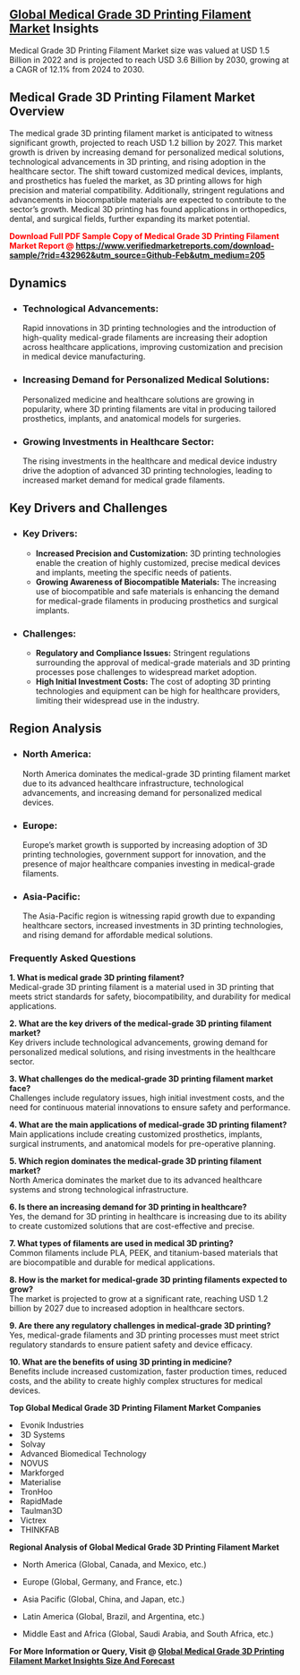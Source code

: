 <h2><a href="https://www.verifiedmarketreports.com/download-sample/?rid=432962&amp;utm_source=Github&amp;utm_medium=205" target="_blank">Global Medical Grade 3D Printing Filament Market</a> Insights</h2><p>Medical Grade 3D Printing Filament Market size was valued at USD 1.5 Billion in 2022 and is projected to reach USD 3.6 Billion by 2030, growing at a CAGR of 12.1% from 2024 to 2030.</p><p> <h2>Medical Grade 3D Printing Filament Market Overview</h2> <p>The medical grade 3D printing filament market is anticipated to witness significant growth, projected to reach USD 1.2 billion by 2027. This market growth is driven by increasing demand for personalized medical solutions, technological advancements in 3D printing, and rising adoption in the healthcare sector. The shift toward customized medical devices, implants, and prosthetics has fueled the market, as 3D printing allows for high precision and material compatibility. Additionally, stringent regulations and advancements in biocompatible materials are expected to contribute to the sector’s growth. Medical 3D printing has found applications in orthopedics, dental, and surgical fields, further expanding its market potential. <br> <strong><p><span class=""><span style="color: #ff0000;"><strong>Download Full PDF Sample Copy of Medical Grade 3D Printing Filament Market Report</strong> @ </span><a href="https://www.verifiedmarketreports.com/download-sample/?rid=432962&amp;utm_source=Github-Feb&amp;utm_medium=205" target="_blank">https://www.verifiedmarketreports.com/download-sample/?rid=432962&amp;utm_source=Github-Feb&amp;utm_medium=205</a></span></p></strong> <h2>Dynamics</h2> <ul> <li><h3>Technological Advancements:</h3> Rapid innovations in 3D printing technologies and the introduction of high-quality medical-grade filaments are increasing their adoption across healthcare applications, improving customization and precision in medical device manufacturing.</li> <li><h3>Increasing Demand for Personalized Medical Solutions:</h3> Personalized medicine and healthcare solutions are growing in popularity, where 3D printing filaments are vital in producing tailored prosthetics, implants, and anatomical models for surgeries.</li> <li><h3>Growing Investments in Healthcare Sector:</h3> The rising investments in the healthcare and medical device industry drive the adoption of advanced 3D printing technologies, leading to increased market demand for medical grade filaments.</li> </ul> <h2>Key Drivers and Challenges</h2> <ul> <li><h3>Key Drivers:</h3> <ul> <li><strong>Increased Precision and Customization:</strong> 3D printing technologies enable the creation of highly customized, precise medical devices and implants, meeting the specific needs of patients.</li> <li><strong>Growing Awareness of Biocompatible Materials:</strong> The increasing use of biocompatible and safe materials is enhancing the demand for medical-grade filaments in producing prosthetics and surgical implants.</li> </ul> </li> <li><h3>Challenges:</h3> <ul> <li><strong>Regulatory and Compliance Issues:</strong> Stringent regulations surrounding the approval of medical-grade materials and 3D printing processes pose challenges to widespread market adoption.</li> <li><strong>High Initial Investment Costs:</strong> The cost of adopting 3D printing technologies and equipment can be high for healthcare providers, limiting their widespread use in the industry.</li> </ul> </li> </ul> <h2>Region Analysis</h2> <ul> <li><h3>North America:</h3> North America dominates the medical-grade 3D printing filament market due to its advanced healthcare infrastructure, technological advancements, and increasing demand for personalized medical devices.</li> <li><h3>Europe:</h3> Europe’s market growth is supported by increasing adoption of 3D printing technologies, government support for innovation, and the presence of major healthcare companies investing in medical-grade filaments.</li> <li><h3>Asia-Pacific:</h3> The Asia-Pacific region is witnessing rapid growth due to expanding healthcare sectors, increased investments in 3D printing technologies, and rising demand for affordable medical solutions.</li> </ul> <h3>Frequently Asked Questions</h3> <p><strong>1. What is medical grade 3D printing filament?</strong><br> Medical-grade 3D printing filament is a material used in 3D printing that meets strict standards for safety, biocompatibility, and durability for medical applications.</p> <p><strong>2. What are the key drivers of the medical-grade 3D printing filament market?</strong><br> Key drivers include technological advancements, growing demand for personalized medical solutions, and rising investments in the healthcare sector.</p> <p><strong>3. What challenges do the medical-grade 3D printing filament market face?</strong><br> Challenges include regulatory issues, high initial investment costs, and the need for continuous material innovations to ensure safety and performance.</p> <p><strong>4. What are the main applications of medical-grade 3D printing filament?</strong><br> Main applications include creating customized prosthetics, implants, surgical instruments, and anatomical models for pre-operative planning.</p> <p><strong>5. Which region dominates the medical-grade 3D printing filament market?</strong><br> North America dominates the market due to its advanced healthcare systems and strong technological infrastructure.</p> <p><strong>6. Is there an increasing demand for 3D printing in healthcare?</strong><br> Yes, the demand for 3D printing in healthcare is increasing due to its ability to create customized solutions that are cost-effective and precise.</p> <p><strong>7. What types of filaments are used in medical 3D printing?</strong><br> Common filaments include PLA, PEEK, and titanium-based materials that are biocompatible and durable for medical applications.</p> <p><strong>8. How is the market for medical-grade 3D printing filaments expected to grow?</strong><br> The market is projected to grow at a significant rate, reaching USD 1.2 billion by 2027 due to increased adoption in healthcare sectors.</p> <p><strong>9. Are there any regulatory challenges in medical-grade 3D printing?</strong><br> Yes, medical-grade filaments and 3D printing processes must meet strict regulatory standards to ensure patient safety and device efficacy.</p> <p><strong>10. What are the benefits of using 3D printing in medicine?</strong><br> Benefits include increased customization, faster production times, reduced costs, and the ability to create highly complex structures for medical devices.</p> </p><p><strong>Top Global Medical Grade 3D Printing Filament Market Companies</strong></p><div data-test-id=""><p><li>Evonik Industries</li><li> 3D Systems</li><li> Solvay</li><li> Advanced Biomedical Technology</li><li> NOVUS</li><li> Markforged</li><li> Materialise</li><li> TronHoo</li><li> RapidMade</li><li> Taulman3D</li><li> Victrex</li><li> THINKFAB</li></p><div><strong>Regional Analysis of&nbsp;Global Medical Grade 3D Printing Filament Market</strong></div><ul><li dir="ltr"><p dir="ltr">North America&nbsp;(Global, Canada, and Mexico, etc.)</p></li><li dir="ltr"><p dir="ltr">Europe (Global, Germany, and France, etc.)</p></li><li dir="ltr"><p dir="ltr">Asia Pacific&nbsp;(Global, China, and Japan, etc.)</p></li><li dir="ltr"><p dir="ltr">Latin America&nbsp;(Global, Brazil, and Argentina, etc.)</p></li><li dir="ltr">Middle East and Africa&nbsp;(Global, Saudi Arabia, and South Africa, etc.)</li></ul><p><strong>For More Information or Query, Visit @&nbsp;</strong><strong><a href="https://www.verifiedmarketreports.com/product/medical-grade-3d-printing-filament-market/?utm_source=Github&amp;utm_medium=205" target="_blank">Global Medical Grade 3D Printing Filament Market Insights Size And Forecast</a></strong></p></div>
